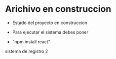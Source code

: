 <h1> Arichivo en construccion </h1>

- Estado del proyecto en construccion

- Para ejecutar el sistema debes poner
- 
  "npm install react"

sistema de registro 2

